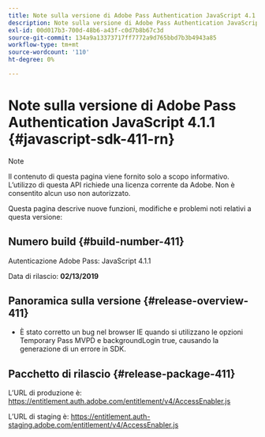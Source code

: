```yaml
---
title: Note sulla versione di Adobe Pass Authentication JavaScript 4.1.1
description: Note sulla versione di Adobe Pass Authentication JavaScript 4.1.1
exl-id: 00d017b3-700d-48b6-a43f-c0d7b8b67c3d
source-git-commit: 134a9a13373717ff7772a9d765bbd7b3b4943a85
workflow-type: tm+mt
source-wordcount: '110'
ht-degree: 0%

---
```


# Note sulla versione di Adobe Pass Authentication JavaScript 4.1.1 {#javascript-sdk-411-rn}

>[!NOTE]
>
>Il contenuto di questa pagina viene fornito solo a scopo informativo. L’utilizzo di questa API richiede una licenza corrente da Adobe. Non è consentito alcun uso non autorizzato.

Questa pagina descrive nuove funzioni, modifiche e problemi noti relativi a questa versione:

## Numero build {#build-number-411}

Autenticazione Adobe Pass: JavaScript 4.1.1

Data di rilascio: **02/13/2019**

## Panoramica sulla versione {#release-overview-411}

* È stato corretto un bug nel browser IE quando si utilizzano le opzioni Temporary Pass MVPD e backgroundLogin true, causando la generazione di un errore in SDK.

## Pacchetto di rilascio {#release-package-411}

L’URL di produzione è: https://entitlement.auth.adobe.com/entitlement/v4/AccessEnabler.js

L’URL di staging è: https://entitlement.auth-staging.adobe.com/entitlement/v4/AccessEnabler.js
